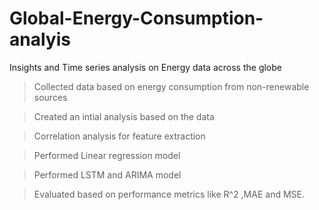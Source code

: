 # Global-Energy-Consumption-analyis
Insights and Time series analysis on Energy data across the globe

> Collected data based on energy consumption from non-renewable sources

> Created an intial analysis based on the data

> Correlation analysis for feature extraction

> Performed Linear regression model

> Performed LSTM and ARIMA model

> Evaluated based on performance metrics like R^2 ,MAE and MSE.

